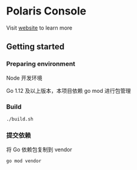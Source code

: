 # Polaris Console

Visit [website](https://polarismesh.cn) to learn more

## Getting started

### Preparing environment

Node 开发环境

Go 1.12 及以上版本，本项目依赖 go mod 进行包管理

### Build

```
./build.sh
```

### 提交依赖

将 Go 依赖包复制到 vendor

```
go mod vendor
```
